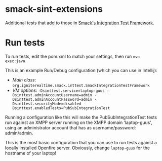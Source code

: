 # smack-sint-extensions
Additional tests that add to those in [Smack's Integration Test Framework](https://github.com/igniterealtime/Smack/blob/master/documentation/developer/integrationtest.md).

# Run tests
To run tests, edit the pom.xml to match your settings, then run `mvn exec:java`

This is an example Run/Debug configuration (which you can use in Intellij):

- *Main class*: `org.igniterealtime.smack.inttest.SmackIntegrationTestFramework`
- *VM options*: `-Dsinttest.service=laptop-guus -Dsinttest.adminAccountUsername=admin -Dsinttest.adminAccountPassword=admin -Dsinttest.securityMode=disabled -Dsinttest.enabledTests=PubSubIntegrationTest`

Running a configuration like this will make the PubSubIntegrationTest tests run against an XMPP server running on the XMPP domain 'laptop-guus', using an administrator account that has as username/password: admin/admin.

This is the most basic configuration that you can use to run tests against a locally installed Openfire server. Obviously, change `laptop-guus` for the hostname of your laptop!
